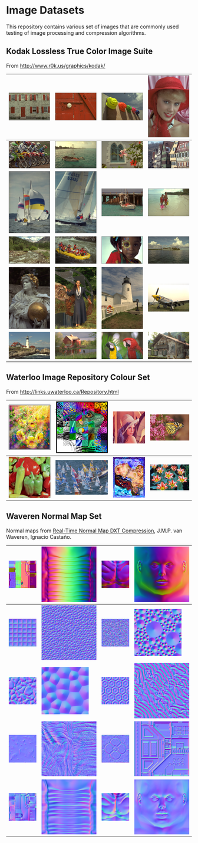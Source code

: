 # Image Datasets

This repository contains various set of images that are commonly used testing of image processing and compression algorithms.

## Kodak Lossless True Color Image Suite

From http://www.r0k.us/graphics/kodak/

| <img src="kodak\kodim01.png" /> | <img src="kodak\kodim02.png" /> | <img src="kodak\kodim03.png" /> | <img src="kodak\kodim04.png" /> |
|---------------------------------|---------------------------------|---------------------------------|---------------------------------|
| <img src="kodak\kodim05.png" /> | <img src="kodak\kodim06.png" /> | <img src="kodak\kodim07.png" /> | <img src="kodak\kodim08.png" /> |
| <img src="kodak\kodim09.png" /> | <img src="kodak\kodim10.png" /> | <img src="kodak\kodim11.png" /> | <img src="kodak\kodim12.png" /> |
| <img src="kodak\kodim13.png" /> | <img src="kodak\kodim14.png" /> | <img src="kodak\kodim15.png" /> | <img src="kodak\kodim16.png" /> |
| <img src="kodak\kodim17.png" /> | <img src="kodak\kodim18.png" /> | <img src="kodak\kodim19.png" /> | <img src="kodak\kodim20.png" /> |
| <img src="kodak\kodim21.png" /> | <img src="kodak\kodim22.png" /> | <img src="kodak\kodim23.png" /> | <img src="kodak\kodim24.png" /> |


## Waterloo Image Repository Colour Set

From http://links.uwaterloo.ca/Repository.html

| <img src="waterloo\clegg.png" />   | <img src="waterloo\frymire.png" /> | <img src="waterloo\lena.png" />    | <img src="waterloo\monarch.png" /> |
|------------------------------------|------------------------------------|------------------------------------|------------------------------------|
| <img src="waterloo\peppers.png" /> | <img src="waterloo\sail.png" />    | <img src="waterloo\serrano.png" /> | <img src="waterloo\tulips.png" />  |


## Waveren Normal Map Set

Normal maps from [Real-Time Normal Map DXT Compression](https://www.mrelusive.com/publications/papers/Real-Time-Normal-Map-Dxt-Compression.pdf), J.M.P. van Waveren, Ignacio Castaño.

| <img src="waveren\nmap\01_arcade.png" />  | <img src="waveren\nmap\02_tentacle.png" />  | <img src="waveren\nmap\03_chest.png" />    | <img src="waveren\nmap\04_face.png" />       |
|-------------------------------------------|---------------------------------------------|--------------------------------------------|----------------------------------------------|
| <img src="waveren\tnmap\01_dot1.png" />   | <img src="waveren\tnmap\02_dot2.png" />     | <img src="waveren\tnmap\03_dot3.png" />    | <img src="waveren\tnmap\04_dot4.png" />      |
| <img src="waveren\tnmap\05_lumpy.png" />  | <img src="waveren\tnmap\06_voronoi.png" />  | <img src="waveren\tnmap\07_turtle.png" />  | <img src="waveren\tnmap\08_normalmap.png" /> |
| <img src="waveren\tnmap\09_metal.png" />  | <img src="waveren\tnmap\10_skin.png" />     | <img src="waveren\tnmap\11_onetile.png" /> | <img src="waveren\tnmap\12_barrel.png" />    |
| <img src="waveren\tnmap\13_arcade.png" /> | <img src="waveren\tnmap\14_tentacle.png" /> | <img src="waveren\tnmap\15_chest.png" />   | <img src="waveren\tnmap\16_face.png" />      |
